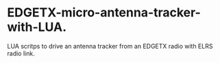# EDGETX-micro-antenna-tracker-with-LUA.
LUA scritps to drive an antenna tracker from an EDGETX radio with ELRS radio link.
